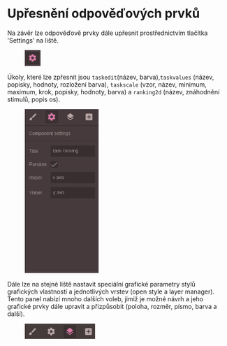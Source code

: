 # Upřesnění odpověďových prvků

Na závěr lze odpověďově prvky dále upřesnit prostřednictvím tlačítka 'Settings' na liště.&#x20;

<figure><img src="../../.gitbook/assets/Settings.png" alt="" width="36"><figcaption></figcaption></figure>

Úkoly, které lze zpřesnit jsou `taskedit`(název, barva),`taskvalues` (název, popisky, hodnoty, rozložení barva), `taskscale` (vzor, název, minimum, maximum, krok, popisky, hodnoty, barva) a `ranking2d` (název, znáhodnění stimulů, popis os).&#x20;

<figure><img src="../../.gitbook/assets/Components settings.gif" alt="" width="169"><figcaption></figcaption></figure>

Dále lze na stejné liště nastavit speciální grafické parametry stylů grafických vlastností a jednotlivých vrstev (open style a layer manager). Tento panel nabízí mnoho dalších voleb, jimiž je možné návrh a jeho grafické prvky dále upravit a přizpůsobit (poloha, rozměr, písmo, barva a další).

<figure><img src="../../.gitbook/assets/Menu.gif" alt="" width="161"><figcaption></figcaption></figure>

&#x20;
